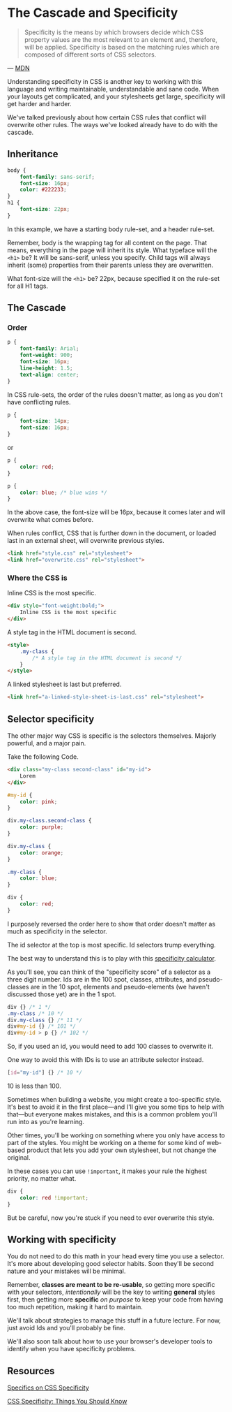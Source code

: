 # The Cascade and Specificity

> Specificity is the means by which browsers decide which CSS property values are the most relevant to an element and, therefore, will be applied. Specificity is based on the matching rules which are composed of different sorts of CSS selectors.

&mdash; [MDN](https://developer.mozilla.org/en-US/docs/Web/CSS/Specificity)

Understanding specificity in CSS is another key to working with this language and writing maintainable, understandable and sane code. When your layouts get complicated, and your stylesheets get large, specificity will get harder and harder.

We've talked previously about how certain CSS rules that conflict will overwrite other rules. The ways we've looked already have to do with the cascade.


## Inheritance

```css
body {
    font-family: sans-serif;
    font-size: 16px;
    color: #222233;
}
h1 {
    font-size: 22px;
}
```

In this example, we have a starting body rule-set, and a header rule-set.

Remember, body is the wrapping tag for all content on the page. That means, everything in the page will inherit its style. What typeface will the `<h1>` be? It will be sans-serif, unless you specify. Child tags will always inherit (some) properties from their parents unless they are overwritten.

What font-size will the `<h1>` be? 22px, because specified it on the rule-set for all H1 tags.

## The Cascade

### Order

```css
p {
    font-family: Arial;
    font-weight: 900;
    font-size: 16px;
    line-height: 1.5;
    text-align: center;
}
```
In CSS rule-sets, the order of the rules doesn't matter, as long as you don't have conflicting rules. 

```css
p {
    font-size: 14px;
    font-size: 16px;
}
```

or

```css
p {
    color: red;
}

p {
    color: blue; /* blue wins */
}
```

In the above case, the font-size will be 16px, because it comes later and will overwrite what comes before.

When rules conflict, CSS that is further down in the document, or loaded last in an external sheet, will overwrite previous styles.

```html
<link href="style.css" rel="stylesheet">
<link href="overwrite.css" rel="stylesheet">
```



### Where the CSS is

Inline CSS is the most specific.

```html
<div style="font-weight:bold;">
    Inline CSS is the most specific
</div>
```

A style tag in the HTML document is second.

```html
<style>
    .my-class {
        /* A style tag in the HTML document is second */
    }
</style>
```
A linked stylesheet is last but preferred.

```html
<link href="a-linked-style-sheet-is-last.css" rel="stylesheet">
```


## Selector specificity

The other major way CSS is specific is the selectors themselves. Majorly powerful, and a major pain.

Take the following Code.

```html
<div class="my-class second-class" id="my-id">
    Lorem
</div>
```

```css
#my-id {
    color: pink;
}

div.my-class.second-class {
    color: purple;
}

div.my-class {
    color: orange;
}

.my-class {
    color: blue;
}

div {
    color: red;
}
```

I purposely reversed the order here to show that order doesn't matter as much as specificity in the selector. 

The id selector at the top is most specific. Id selectors trump everything.

The best way to understand this is to play with this [specificity calculator](https://specificity.keegan.st/). 

As you'll see, you can think of the "specificity score" of a selector as a three digit number. Ids are in the 100 spot, classes, attributes, and pseudo-classes are in the 10 spot, elements and pseudo-elements (we haven't discussed those yet) are in the 1 spot.

```css
div {} /* 1 */
.my-class /* 10 */
div.my-class {} /* 11 */
div#my-id {} /* 101 */
div#my-id > p {} /* 102 */
```

So, if you used an id, you would need to add 100 classes to overwrite it.

One way to avoid this with IDs is to use an attribute selector instead.

```css
[id="my-id"] {} /* 10 */
```

10 is less than 100. 

Sometimes when building a website, you might create a too-specific style. It's best to avoid it in the first place&mdash;and I'll give you some tips to help with that&mdash;but everyone makes mistakes, and this is a common problem you'll run into as you're learning. 

Other times, you'll be working on something where you only have access to part of the styles. You might be working on a theme for some kind of web-based product that lets you add your own stylesheet, but not change the original. 

In these cases you can use `!important`, it makes your rule the highest priority, no matter what.

```css
div {
    color: red !important;
}
```

But be careful, now you're stuck if you need to ever overwrite this style.

## Working with specificity

You do not need to do this math in your head every time you use a selector. It's more about developing good selector habits. Soon they'll be second nature and your mistakes will be minimal.

Remember, __classes are meant to be re-usable__, so getting more specific with your selectors, _intentionally_ will be the key to writing **general** styles first, then getting more **specific** *on purpose* to keep your code from having too much repetition, making it hard to maintain.

We'll talk about strategies to manage this stuff in a future lecture. For now, just avoid Ids and you'll probably be fine.

We'll also soon talk about how to use your browser's developer tools to identify when you have specificity problems.

## Resources

[Specifics on CSS Specificity](https://css-tricks.com/specifics-on-css-specificity/)

[CSS Specificity: Things You Should Know](https://www.smashingmagazine.com/2007/07/css-specificity-things-you-should-know/)
